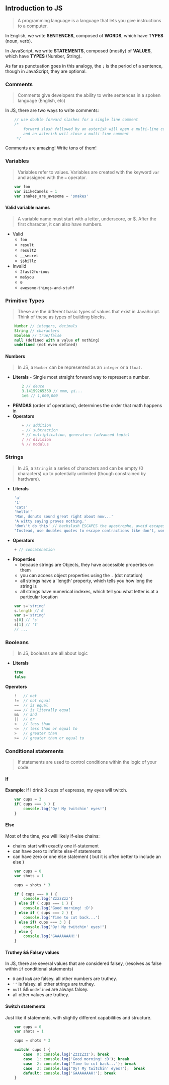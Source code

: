 ## Introduction to JS
> A programming language is a language that lets you give instructions to a computer.

In English, we write **SENTENCES**, composed of **WORDS**, which have **TYPES** (noun, verb).

In JavaScript, we write **STATEMENTS**, composed (mostly) of **VALUES**, which have **TYPES** (Number, String).

As far as punctuation goes in this analogy, the `;` is the period of a sentence, though in JavaScript, they are optional.

### Comments
> Comments give developers the ability to write sentences in a spoken language (English, etc)

In JS, there are two ways to write comments:

```javascript
    // use double forward slashes for a single line comment
    /*
        forward slash followed by an asterisk will open a multi-line comment,
        and an asterisk will close a multi-line comment
     */
```

Comments are amazing! Write tons of them!

### Variables
> Variables refer to values. Variables are created with the keyword `var` and assigned with the `=` operator.

```javascript
    var foo
    var iLikeCamels = 1
    var snakes_are_awesome = 'snakes'
```

#### Valid variable names
> A variable name must start with a letter, underscore, or $. After the first character, it can also have numbers.

* Valid
    - `foo`
    - `result`
    - `result2`
    - `__secret`
    - `$$billz`
* Invalid
    - `2fast2furious`
    - `me&you`
    - `0`
    - `awesome-things-and-stuff`

### Primitive Types
> These are the different basic types of values that exist in JavaScript. Think of these as types of building blocks.

```javascript
    Number // integers, decimals
    String // characters
    Boolean // true/false
    null (defined with a value of nothing)
    undefined (not even defined)
```

#### Numbers
> In JS, a `Number` can be represented as an `integer` or a `float`.

- **Literals** - Single most straight forward way to represent a number.
    ```javascript
        2 // deuce
        3.14159265359 // mmm, pi...
        1e6 // 1,000,000
    ```
- **PEMDAS** (order of operations), determines the order that math happens in
- **Operators**
    ```javascript
        + // addition
        - // subtraction
        * // multiplication, generators (advanced topic)
        / // division
        % // modulus
    ```

### Strings
> In JS, a `String` is a series of characters and can be empty (0 characters) up to potentially unlimited (though constrained by hardware).

- **Literals**
```javascript
    'a'
    '1'
    'cats'
    'hello!'
    'Man, donuts sound great right about now...'
    'A witty saying proves nothing.'
    'don\'t do this' // backslash ESCAPES the apostrophe, avoid escapes if at all possible (cleanliness)
    "Instead, use doubles quotes to escape contractions like don't, won't, and couldn't (but I still did)"
```
- **Operators**
```javascript
    + // concatenation
```

- **Properties**
    * because strings are Objects, they have accessible properties on them
    * you can access object properties using the `.` (dot notation)
    * all strings have a 'length' property, which tells you how long the string is
    * all strings have numerical indexes, which tell you what letter is at a particular location

```javascript
    var s='string'
    s.length // 6
    var s='string'
    s[0] // 's'
    s[1] // 't'
    // ...
```

### Booleans
> In JS, booleans are all about logic

- **Literals**
```javascript
    true
    false
```

**Operators**
```javascript
    !   // not
    !=  // not equal
    ==  // is equal
    === // is literally equal
    &&  // and
    ||  // or
    <   // less than
    <=  // less than or equal to
    >   // greater than
    >=  // greater than or equal to
```

### Conditional statements
> If statements are used to control conditions within the logic of your code.

#### If
**Example**: If I drink 3 cups of espresso, my eyes will twitch.
```javascript
    var cups = 3
    if( cups === 3 ) {
        console.log("Oy! My twitchin' eyes!")
    }
```

#### Else
Most of the time, you will likely if-else chains:
- chains start with exactly one if-statement
- can have zero to infinite else-if statements
- can have zero or one else statement ( but it is often better to include an else )

```javascript
    var cups = 0
    var shots = 1

    cups = shots * 3

    if ( cups === 0 ) {
        console.log('ZzzzZzz')
    } else if ( cups === 1 ) {
        console.log('Good morning! :D')
    } else if ( cups === 2 ) {
        console.log('Time to cut back...')
    } else if( cups === 3 ) {
        console.log("Oy! My twitchin' eyes!")
    } else {
        console.log('GAAAAAAAH!')
    }
```

#### Truthey && Falsey values
In JS, there are several values that are considered falsey, (resolves as false within `if` conditional statements)

- `0` and `NaN` are falsey. all other numbers are truthey.
- `''` is falsey. all other strings are truthey.
- `null` && `undefined` are always falsey.
- all other values are truthey.

#### Switch statements
Just like if statements, with slightly different capabilities and structure.

```javascript
    var cups = 0
    var shots = 1

    cups = shots * 3

    switch( cups ) {
        case  0: console.log('ZzzzZzz'); break
        case  1: console.log('Good morning! :D'); break
        case  2: console.log('Time to cut back...'); break
        case  3: console.log("Oy! My twitchin' eyes!");  break
        default: console.log('GAAAAAAAH!'); break
    }
```
